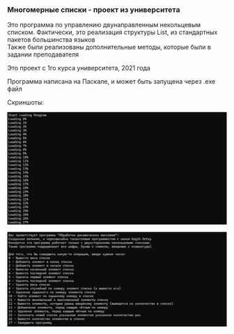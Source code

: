 ### Многомерные списки - проект из университета

Это программа по управлению двунаправленным некольцевым списком. Фактически, это реализация структуры List, из стандартных пакетов большинства языков  
Также были реализованы дополнительные методы, которые были в задании преподавателя

Это проект с 1го курса университета, 2021 года

Программа написана на Паскале, и может быть запущена через .exe файл

Скриншоты:

![](picture/01.png)

![](picture/02.png)
